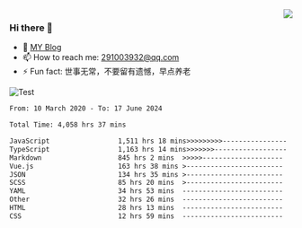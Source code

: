 <img align='right' src='https://github-readme-stats.vercel.app/api?username=niaogege&show_icons=true&theme=radical'/>

### Hi there 👋

- 🌱 [MY Blog](https://bythewayer.com/)
- 📫 How to reach me: 291003932@qq.com
- ⚡ Fun fact:  世事无常，不要留有遗憾，早点养老

![Test](https://github-readme-stats.vercel.app/api/top-langs/?username=niaogege&layout=compact)

<!--START_SECTION:waka-->

```txt
From: 10 March 2020 - To: 17 June 2024

Total Time: 4,058 hrs 37 mins

JavaScript                 1,511 hrs 18 mins>>>>>>>>>----------------   37.24 %
TypeScript                 1,163 hrs 14 mins>>>>>>>------------------   28.66 %
Markdown                   845 hrs 2 mins  >>>>>--------------------   20.82 %
Vue.js                     163 hrs 38 mins >------------------------   04.03 %
JSON                       134 hrs 35 mins >------------------------   03.32 %
SCSS                       85 hrs 20 mins  >------------------------   02.10 %
YAML                       34 hrs 53 mins  -------------------------   00.86 %
Other                      32 hrs 26 mins  -------------------------   00.80 %
HTML                       28 hrs 13 mins  -------------------------   00.70 %
CSS                        12 hrs 59 mins  -------------------------   00.32 %
```

<!--END_SECTION:waka-->
